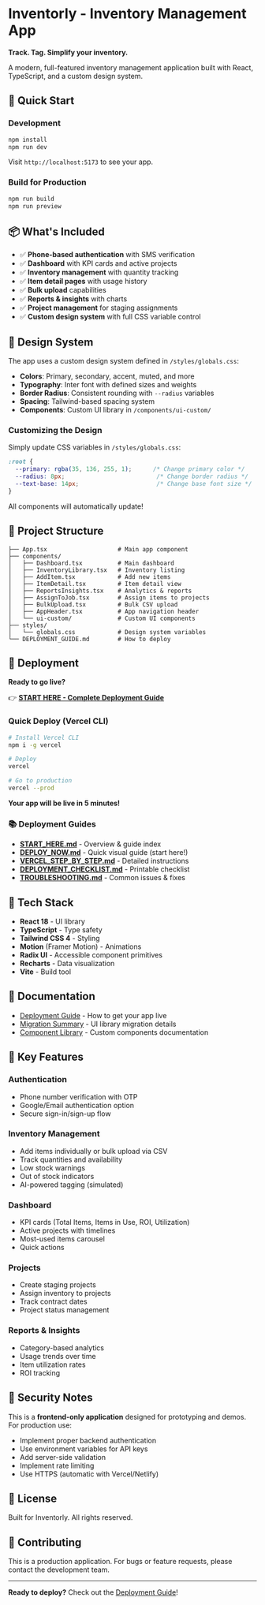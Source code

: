 # Inventorly - Inventory Management App

**Track. Tag. Simplify your inventory.**

A modern, full-featured inventory management application built with React, TypeScript, and a custom design system.

## 🚀 Quick Start

### Development
```bash
npm install
npm run dev
```

Visit `http://localhost:5173` to see your app.

### Build for Production
```bash
npm run build
npm run preview
```

## 📦 What's Included

- ✅ **Phone-based authentication** with SMS verification
- ✅ **Dashboard** with KPI cards and active projects
- ✅ **Inventory management** with quantity tracking
- ✅ **Item detail pages** with usage history
- ✅ **Bulk upload** capabilities
- ✅ **Reports & insights** with charts
- ✅ **Project management** for staging assignments
- ✅ **Custom design system** with full CSS variable control

## 🎨 Design System

The app uses a custom design system defined in `/styles/globals.css`:

- **Colors**: Primary, secondary, accent, muted, and more
- **Typography**: Inter font with defined sizes and weights
- **Border Radius**: Consistent rounding with `--radius` variables
- **Spacing**: Tailwind-based spacing system
- **Components**: Custom UI library in `/components/ui-custom/`

### Customizing the Design
Simply update CSS variables in `/styles/globals.css`:

```css
:root {
  --primary: rgba(35, 136, 255, 1);      /* Change primary color */
  --radius: 8px;                          /* Change border radius */
  --text-base: 14px;                      /* Change base font size */
}
```

All components will automatically update!

## 📁 Project Structure

```
├── App.tsx                    # Main app component
├── components/
│   ├── Dashboard.tsx          # Main dashboard
│   ├── InventoryLibrary.tsx   # Inventory listing
│   ├── AddItem.tsx            # Add new items
│   ├── ItemDetail.tsx         # Item detail view
│   ├── ReportsInsights.tsx    # Analytics & reports
│   ├── AssignToJob.tsx        # Assign items to projects
│   ├── BulkUpload.tsx         # Bulk CSV upload
│   ├── AppHeader.tsx          # App navigation header
│   └── ui-custom/             # Custom UI components
├── styles/
│   └── globals.css            # Design system variables
└── DEPLOYMENT_GUIDE.md        # How to deploy
```

## 🚀 Deployment

**Ready to go live?**

👉 **[START HERE - Complete Deployment Guide](/START_HERE.md)**

### Quick Deploy (Vercel CLI)
```bash
# Install Vercel CLI
npm i -g vercel

# Deploy
vercel

# Go to production
vercel --prod
```

**Your app will be live in 5 minutes!**

### 📚 Deployment Guides
- **[START_HERE.md](/START_HERE.md)** - Overview & guide index
- **[DEPLOY_NOW.md](/DEPLOY_NOW.md)** - Quick visual guide (start here!)
- **[VERCEL_STEP_BY_STEP.md](/VERCEL_STEP_BY_STEP.md)** - Detailed instructions
- **[DEPLOYMENT_CHECKLIST.md](/DEPLOYMENT_CHECKLIST.md)** - Printable checklist
- **[TROUBLESHOOTING.md](/TROUBLESHOOTING.md)** - Common issues & fixes

## 🔧 Tech Stack

- **React 18** - UI library
- **TypeScript** - Type safety
- **Tailwind CSS 4** - Styling
- **Motion** (Framer Motion) - Animations
- **Radix UI** - Accessible component primitives
- **Recharts** - Data visualization
- **Vite** - Build tool

## 📖 Documentation

- [Deployment Guide](/DEPLOYMENT_GUIDE.md) - How to get your app live
- [Migration Summary](/MIGRATION_SUMMARY.md) - UI library migration details
- [Component Library](/components/ui-custom/README.md) - Custom components documentation

## 🎯 Key Features

### Authentication
- Phone number verification with OTP
- Google/Email authentication option
- Secure sign-in/sign-up flow

### Inventory Management
- Add items individually or bulk upload via CSV
- Track quantities and availability
- Low stock warnings
- Out of stock indicators
- AI-powered tagging (simulated)

### Dashboard
- KPI cards (Total Items, Items in Use, ROI, Utilization)
- Active projects with timelines
- Most-used items carousel
- Quick actions

### Projects
- Create staging projects
- Assign inventory to projects
- Track contract dates
- Project status management

### Reports & Insights
- Category-based analytics
- Usage trends over time
- Item utilization rates
- ROI tracking

## 🔐 Security Notes

This is a **frontend-only application** designed for prototyping and demos. For production use:

- Implement proper backend authentication
- Use environment variables for API keys
- Add server-side validation
- Implement rate limiting
- Use HTTPS (automatic with Vercel/Netlify)

## 📝 License

Built for Inventorly. All rights reserved.

## 🤝 Contributing

This is a production application. For bugs or feature requests, please contact the development team.

---

**Ready to deploy?** Check out the [Deployment Guide](/DEPLOYMENT_GUIDE.md)!
